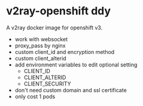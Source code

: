 # v2ray-openshift ddy
A v2ray docker image for openshift v3.
- work with websocket
- proxy_pass by nginx
- custom client_id and encryption method
- custom client_alterid
- add environment variables to edit optional setting
  - CLIENT_ID
  - CLIENT_ALTERID
  - CLIENT_SECURITY
- don't need custom domain and ssl certificate
- only cost 1 pods

